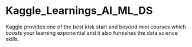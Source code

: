 # Kaggle_Learnings_AI_ML_DS
Kaggle provides one of the best kisk start and beyond mini courses which boosts your learning exponential and it also furnishes the data science skills.
